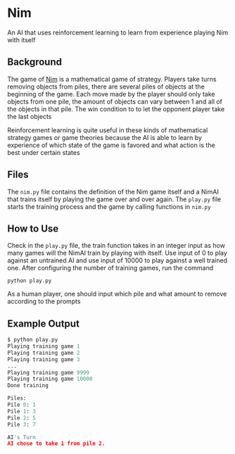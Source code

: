 # Nim

An AI that uses reinforcement learning to learn from experience playing Nim with itself

## Background

The game of [Nim](https://en.wikipedia.org/wiki/Nim) is a mathematical game of strategy. Players take turns removing objects from piles, there are several piles of objects at the beginning of the game. Each move made by the player should only take objects from one pile, the amount of objects can vary between 1 and all of the objects in that pile. The win condition to to let the opponent player take the last objects

Reinforcement learning is quite useful in these kinds of mathematical strategy games or game theories because the AI is able to learn by experience of which state of the game is favored and what action is the best under certain states

## Files

The `nim.py` file contains the definition of the Nim game itself and a NimAI that trains itself by playing the game over and over again. The `play.py` file starts the training process and the game by calling functions in `nim.py`

## How to Use

Check in the `play.py` file, the train function takes in an integer input as how many games will the NimAI train by playing with itself. Use input of 0 to play against an untrained AI and use input of 10000 to play against a well trained one. After configuring the number of training games, run the command

`python play.py`

As a human player, one should input which pile and what amount to remove according to the prompts

## Example Output

```python
$ python play.py
Playing training game 1
Playing training game 2
Playing training game 3
...
Playing training game 9999
Playing training game 10000
Done training

Piles:
Pile 0: 1
Pile 1: 3
Pile 2: 5
Pile 3: 7

AI's Turn
AI chose to take 1 from pile 2.
```
